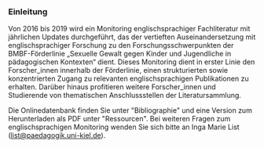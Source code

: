 ### Einleitung

Von 2016 bis 2019 wird ein Monitoring englischsprachiger Fachliteratur mit jährlichen Updates durchgeführt, das der vertieften Auseinandersetzung mit englischsprachiger Forschung zu den Forschungsschwerpunkten der BMBF-Förderlinie „Sexuelle Gewalt gegen Kinder und Jugendliche in pädagogischen Kontexten“ dient. Dieses Monitoring dient in erster Linie den Forscher_innen innerhalb der Förderlinie, einen strukturierten sowie konzentrierten Zugang zu relevanten englischsprachigen Publikationen zu erhalten. Darüber hinaus profitieren weitere Forscher_innen und Studierende von thematischen Anschlussstellen der Literatursammlung.

Die Onlinedatenbank finden Sie unter "Bibliographie" und eine Version zum Herunterladen als PDF unter "Ressourcen". Bei weiteren Fragen zum englischsprachigen Monitoring wenden Sie sich bitte an Inga Marie List (list@paedagogik.uni-kiel.de).
